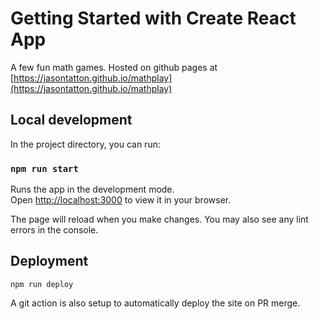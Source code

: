 # Getting Started with Create React App

A few fun math games. Hosted on github pages at [https://jasontatton.github.io/mathplay](https://jasontatton.github.io/mathplay)

## Local development

In the project directory, you can run:

### `npm run start`

Runs the app in the development mode.\
Open [http://localhost:3000](http://localhost:3000) to view it in your browser.

The page will reload when you make changes. You may also see any lint errors in the console.


## Deployment

`npm run deploy`

A git action is also setup to automatically deploy the site on PR merge.